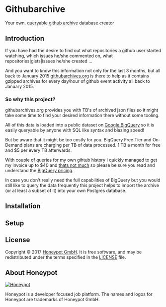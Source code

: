 # Githubarchive

Your own, queryable [github archive][1] database creator

## Introduction

If you have had the desire to find out what repositories
a github user started watching, which issues he/she commented
on, what repositories|gists|issues he/she created ...

And you want to know this information not only for the last 3
months, but all back to January 2015 [githubarchives.org][1] is
there to help as it contains gzipped archives for every day/hour
of github event activity all back to January 2015.

### So why this project?

githubarchives.org provides you with TB's of archived json files
so it might take some time to find your desired information there
without some tooling.

All of this data is loaded into a public dataset on [Google BigQuery][2]
so it is easily queryable by anyone with SQL like syntax and blazing speed!

But be aware that it might be too costly for you. BigQuery Free Tier and
On-Demand plans are charging per TB of data processed. 1 TB a month for
free and $5 per every TB afterwards.

With couple of queries for my own gihtub history I quickly managed to
get my invoice up to $40 and [thats not much][5] so please be sure you
read and understand the [BigQuery pricing][4].

In case you don't really need the full capabilities of BigQuery but you
would still like to query the data frequently this project helps
to import the archive (or at least a subset of it) into your own
Postgres database.

## Installation



## Setup


License
-------

Copyright © 2017 [Honeypot GmbH][3]. It is free software, and may be
redistributed under the terms specified in the [LICENSE](/LICENSE) file.

About Honeypot
--------------

[![Honeypot](https://www.honeypot.io/logo.png)][3]

Honeypot is a developer focused job platform.
The names and logos for Honeypot are trademarks of Honeypot GmbH.

[1]: https://www.githubarchive.org
[2]: https://cloud.google.com/bigquery
[3]: https://www.honeypot.io?utm_source=github
[4]: https://cloud.google.com/bigquery/pricing
[5]: http://stackoverflow.com/questions/18834196/google-bigquery-pricing
